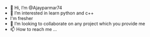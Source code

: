 - 👋 Hi, I’m @Ajayparmar74
- 👀 I’m interested in learn python and c++
- I'm fresher 
- 💞️ I’m looking to collaborate on any project which you provide me
- 📫 How to reach me ...

<!---
Ajayparmar74/Ajayparmar74 is a ✨ special ✨ repository because its `README.md` (this file) appears on your GitHub profile.
You can click the Preview link to take a look at your changes.
---> 
